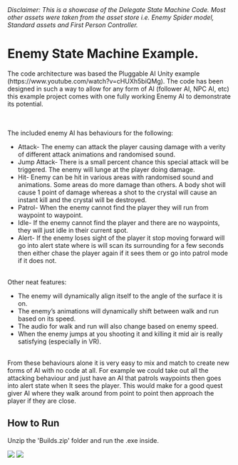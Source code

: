 <i>
Disclaimer: This is a showcase of the Delegate State Machine Code. Most other assets were taken from the asset store i.e. Enemy Spider model, Standard assets and First Person Controller.
</i>

<h1>Enemy State Machine Example.</h1>
The code architecture was based the Pluggable AI Unity example (https://www.youtube.com/watch?v=cHUXh5biQMg).  The code has been designed in such a way to allow for any form of AI (follower AI, NPC AI, etc) this example project comes with one fully working Enemy AI to demonstrate its potential. 
</br></br></br>

The included enemy AI has behaviours for the following:
* Attack- The enemy can attack the player causing damage with a verity of different attack animations and randomised sound. 
* Jump Attack- There is a small percent chance this special attack will be triggered. The enemy will lunge at the player doing damage.
* Hit- Enemy can be hit in various areas with randomised sound and animations. Some areas do more damage than others. A body shot will cause 1 point of damage whereas a shot to the crystal will cause an instant kill and the crystal will be destroyed.
* Patrol- When the enemy cannot find the player they will run from waypoint to waypoint.
* Idle- If the enemy cannot find the player and there are no waypoints, they will just idle in their current spot.
* Alert- If the enemy loses sight of the player it stop moving forward will go into alert state where is will scan its surrounding for a few seconds then either chase the player again if it sees them or go into patrol mode if it does not.
</br></br>

Other neat features:
* The enemy will dynamically align itself to the angle of the surface it is on. 
* The enemy’s animations will dynamically shift between walk and run based on its speed. 
* The audio for walk and run will also change based on enemy speed. 
* When the enemy jumps at you shooting it and killing it mid air is really satisfying (especially in VR). 
</br>
From these behaviours alone it is very easy to mix and match to create new forms of AI with no code at all. For example we could take out all the attacking behaviour and just have an AI that patrols waypoints then goes into alert state when It sees the player. This would make for a good quest giver AI where they walk around from point to point then approach the player if they are close. 
</br>


<h2>How to Run</h2>
Unzip the 'Builds.zip' folder and run the .exe inside.

![](https://github.com/DanielOS96/AI-StateMachine-Example/blob/master/Screenshots/1.png)
![](https://github.com/DanielOS96/AI-StateMachine-Example/blob/master/Screenshots/2.png)
